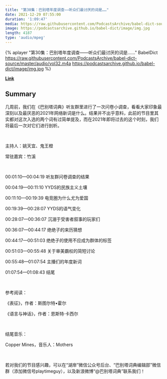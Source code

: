 ```yaml
---
title: "第30集：巴别塔年度调查——听众们最讨厌的词是……"
date: 2021-12-29 07:55:00
duration: '1:09:47'
media: https://raw.githubusercontent.com/PodcastsArchive/babel-dict-source/master/audio/vol32.m4a
image: https://podcastsarchive.github.io/babel-dict/image/img.jpg
length: 4187
type: 'audio/mpeg'
---
```


{% aplayer "第30集：巴别塔年度调查——听众们最讨厌的词是……" BabelDict  https://raw.githubusercontent.com/PodcastsArchive/babel-dict-source/master/audio/vol32.m4a https://podcastsarchive.github.io/babel-dict/image/img.jpg %}

**[Link](https://www.xiaoyuzhoufm.com/episode/61cc183dbbf18090d1ffe45b)**

## Summary
<p>几周前，我们在《巴别塔词典》听友群里进行了一次问卷小调查，看看大家印象最深刻以及最厌恶的2021年网络新词是什么。结果并不出乎意料，此前的节目里其实都对这次入选的两个词有过简单提及，而在2021年即将过去的这个时刻，我们将最后一次对它们进行剖析。</p><p><br /></p><p>主持人：姚天宜、鬼王橙</p><p>常驻嘉宾：竹溪</p><p><br /></p><p>00:01:10—00:04:19 听友群问卷调查的结果</p><p>00:04:19—00:11:10 YYDS的民族主义土壤</p><p>00:11:10—00:19:39 电竞圈为什么尤为爱国</p><p>00:19:39—00:28:07 YYDS的语气变化</p><p>00:28:07—00:36:07 沉溺于受害者叙事的玩家们</p><p>00:36:07—00:44:17 绝绝子的来历猜想</p><p>00:44:17—00:51:03 绝绝子的使用不应成为群体的标签</p><p>00:51:03—00:55:48 关于审美霸权的简短讨论</p><p>00:55:48—01:07:54 主播们的年度新词</p><p>01:07:54—01:08:43 结尾</p><p><br /></p><p>参考阅读：</p><p>《表征》，作者：斯图尔特•霍尔</p><p>《语言与神话》，作者：恩斯特·卡西尔</p><p><br /></p><p>结尾音乐：</p><p>Copper Mines，音乐人：Mothers</p><p><br /></p><p>若对我们的节目感兴趣，可以在“湖岸”微信公众号后台、“巴别塔词典编辑部”微信群（添加微信号playtimeguy），以及新浪微博“@巴别塔词典”联系我们！</p>
    